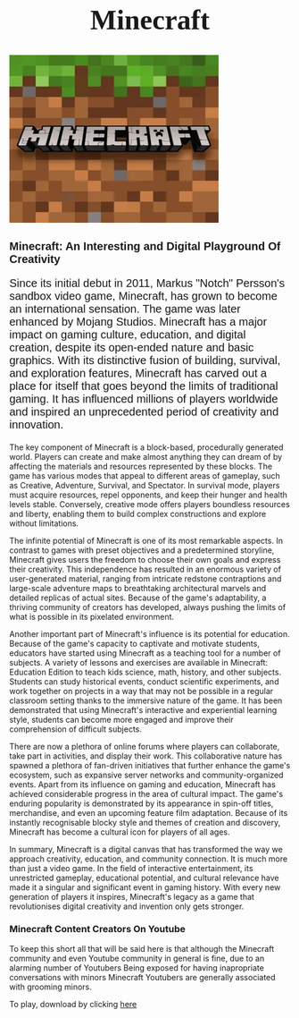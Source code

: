 <!DOCTYPE html>
<html>
<body>
<h1 style="font-family:Lucida Handwriting;font-size:50px;" align="center">Minecraft</h1>
<a href="https://github.com/Sites-Of-A-Gamer/BTD6/blob/main/README.md"> <img src="MinecraftLogo.jpg" alt="MinecraftLogo" class="center" width="375" height="300" /></a>
<h2 style="font-family:Arial;font-size:20px;">Minecraft: An Interesting and Digital Playground Of Creativity</h2>
<p style="font-family:Arial;font-size:20px;">Since its initial debut in 2011, Markus "Notch" Persson's sandbox video game, Minecraft, has grown to become an international sensation. The game was later enhanced by Mojang Studios. Minecraft has a major impact on gaming culture, education, and digital creation, despite its open-ended nature and basic graphics. With its distinctive fusion of building, survival, and exploration features, Minecraft has carved out a place for itself that goes beyond the limits of traditional gaming. It has influenced millions of players worldwide and inspired an unprecedented period of creativity and innovation.

The key component of Minecraft is a block-based, procedurally generated world. Players can create and make almost anything they can dream of by affecting the materials and resources represented by these blocks. The game has various modes that appeal to different areas of gameplay, such as Creative, Adventure, Survival, and Spectator. In survival mode, players must acquire resources, repel opponents, and keep their hunger and health levels stable. Conversely, creative mode offers players boundless resources and liberty, enabling them to build complex constructions and explore without limitations.

The infinite potential of Minecraft is one of its most remarkable aspects. In contrast to games with preset objectives and a predetermined storyline, Minecraft gives users the freedom to choose their own goals and express their creativity. This independence has resulted in an enormous variety of user-generated material, ranging from intricate redstone contraptions and large-scale adventure maps to breathtaking architectural marvels and detailed replicas of actual sites. Because of the game's adaptability, a thriving community of creators has developed, always pushing the limits of what is possible in its pixelated environment.

Another important part of Minecraft's influence is its potential for education. Because of the game's capacity to captivate and motivate students, educators have started using Minecraft as a teaching tool for a number of subjects. A variety of lessons and exercises are available in Minecraft: Education Edition to teach kids science, math, history, and other subjects. Students can study historical events, conduct scientific experiments, and work together on projects in a way that may not be possible in a regular classroom setting thanks to the immersive nature of the game. It has been demonstrated that using Minecraft's interactive and experiential learning style, students can become more engaged and improve their comprehension of difficult subjects.

There are now a plethora of online forums where players can collaborate, take part in activities, and display their work. This collaborative nature has spawned a plethora of fan-driven initiatives that further enhance the game's ecosystem, such as expansive server networks and community-organized events.
Apart from its influence on gaming and education, Minecraft has achieved considerable progress in the area of cultural impact. The game's enduring popularity is demonstrated by its appearance in spin-off titles, merchandise, and even an upcoming feature film adaptation. Because of its instantly recognisable blocky style and themes of creation and discovery, Minecraft has become a cultural icon for players of all ages.

In summary, Minecraft is a digital canvas that has transformed the way we approach creativity, education, and community connection. It is much more than just a video game. In the field of interactive entertainment, its unrestricted gameplay, educational potential, and cultural relevance have made it a singular and significant event in gaming history. With every new generation of players it inspires, Minecraft's legacy as a game that revolutionises digital creativity and invention only gets stronger.</p>
<h3>Minecraft Content Creators On Youtube</h3>
<p>To keep this short all that will be said here is that although the Minecraft community and even Youtube community in general is fine, due to an alarming number of Youtubers Being exposed for having inapropriate conversations with minors Minecraft Youtubers are generally associated with grooming minors.</p>
<p>To play, download by clicking <a href="https://www.minecraft.net/en-us">here</a></p>
